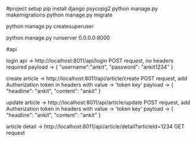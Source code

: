 
#project setup
pip install django psycopg2
python manage.py makemigrations
python manage.py migrate

python manage.py createsuperuser

python manage.py runserver 0.0.0.0:8000

#api 

login api -> http://localhost:8011/api/login
POST request, no headers required 
payload -> 
{
	"username":"ankit",
	"password": "ankit1234"
}


create article -> http://localhost:8011/api/article/create
POST request, add Autherization token in headers with value -> 'token key'
payload ->
{
	"headline": "ankit",
	"content": "ankit"
}


update article -> http://localhost:8011/api/article/update
POST request, add Autherization token in headers with value -> 'token key'
payload ->
{
	"headline": "ankit",
	"content": "ankit"
}


article detail -> http://localhost:8011/api/article/detail?articleId=1234
GET request
